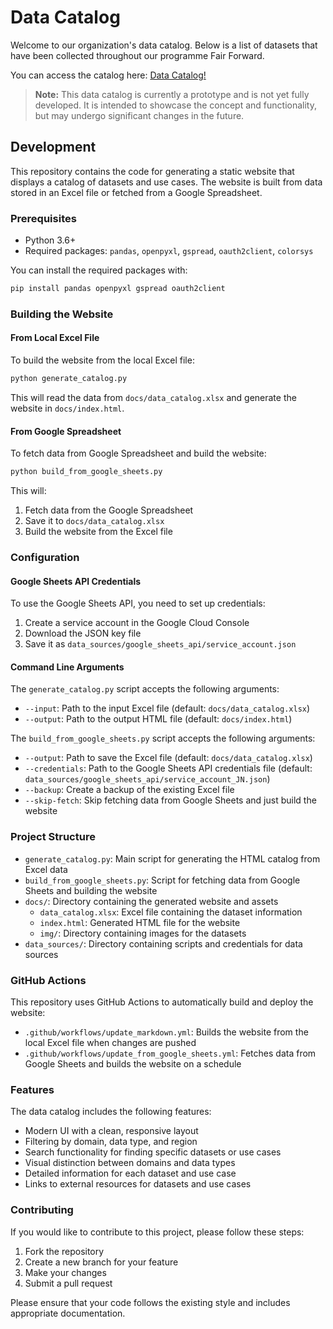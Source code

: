 # Data Catalog

Welcome to our organization's data catalog. Below is a list of datasets that have been collected throughout our programme Fair Forward.

You can access the catalog here: [Data Catalog!](https://fair-forward.github.io/datasets/)

> **Note:** This data catalog is currently a prototype and is not yet fully developed. It is intended to showcase the concept and functionality, but may undergo significant changes in the future.

## Development

This repository contains the code for generating a static website that displays a catalog of datasets and use cases. The website is built from data stored in an Excel file or fetched from a Google Spreadsheet.

### Prerequisites

- Python 3.6+
- Required packages: `pandas`, `openpyxl`, `gspread`, `oauth2client`, `colorsys`

You can install the required packages with:

```bash
pip install pandas openpyxl gspread oauth2client
```

### Building the Website

#### From Local Excel File

To build the website from the local Excel file:

```bash
python generate_catalog.py
```

This will read the data from `docs/data_catalog.xlsx` and generate the website in `docs/index.html`.

#### From Google Spreadsheet

To fetch data from Google Spreadsheet and build the website:

```bash
python build_from_google_sheets.py
```

This will:
1. Fetch data from the Google Spreadsheet
2. Save it to `docs/data_catalog.xlsx`
3. Build the website from the Excel file

### Configuration

#### Google Sheets API Credentials

To use the Google Sheets API, you need to set up credentials:

1. Create a service account in the Google Cloud Console
2. Download the JSON key file
3. Save it as `data_sources/google_sheets_api/service_account.json`

#### Command Line Arguments

The `generate_catalog.py` script accepts the following arguments:

- `--input`: Path to the input Excel file (default: `docs/data_catalog.xlsx`)
- `--output`: Path to the output HTML file (default: `docs/index.html`)

The `build_from_google_sheets.py` script accepts the following arguments:

- `--output`: Path to save the Excel file (default: `docs/data_catalog.xlsx`)
- `--credentials`: Path to the Google Sheets API credentials file (default: `data_sources/google_sheets_api/service_account_JN.json`)
- `--backup`: Create a backup of the existing Excel file
- `--skip-fetch`: Skip fetching data from Google Sheets and just build the website

### Project Structure

- `generate_catalog.py`: Main script for generating the HTML catalog from Excel data
- `build_from_google_sheets.py`: Script for fetching data from Google Sheets and building the website
- `docs/`: Directory containing the generated website and assets
  - `data_catalog.xlsx`: Excel file containing the dataset information
  - `index.html`: Generated HTML file for the website
  - `img/`: Directory containing images for the datasets
- `data_sources/`: Directory containing scripts and credentials for data sources

### GitHub Actions

This repository uses GitHub Actions to automatically build and deploy the website:

- `.github/workflows/update_markdown.yml`: Builds the website from the local Excel file when changes are pushed
- `.github/workflows/update_from_google_sheets.yml`: Fetches data from Google Sheets and builds the website on a schedule

### Features

The data catalog includes the following features:

- Modern UI with a clean, responsive layout
- Filtering by domain, data type, and region
- Search functionality for finding specific datasets or use cases
- Visual distinction between domains and data types
- Detailed information for each dataset and use case
- Links to external resources for datasets and use cases

### Contributing

If you would like to contribute to this project, please follow these steps:

1. Fork the repository
2. Create a new branch for your feature
3. Make your changes
4. Submit a pull request

Please ensure that your code follows the existing style and includes appropriate documentation.